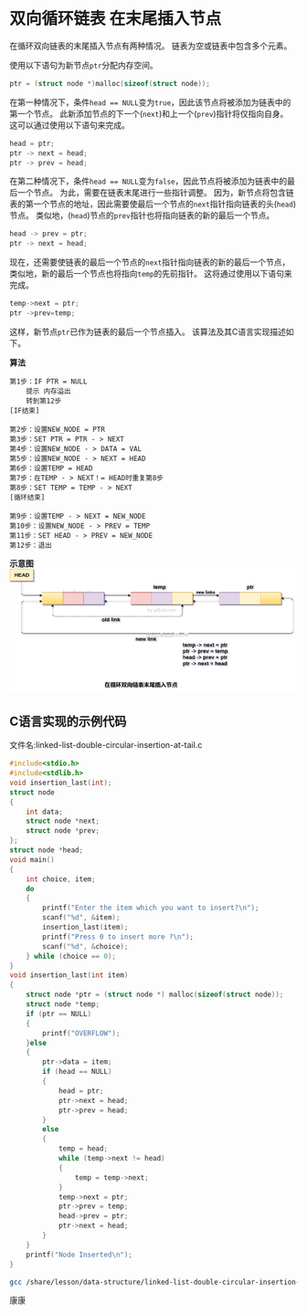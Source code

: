 # 双向循环链表 在末尾插入节点 			

在循环双向链表的末尾插入节点有两种情况。 链表为空或链表中包含多个元素。

使用以下语句为新节点`ptr`分配内存空间。

```c
ptr = (struct node *)malloc(sizeof(struct node));
```

在第一种情况下，条件`head == NULL`变为`true`，因此该节点将被添加为链表中的第一个节点。 此新添加节点的下一个(`next`)和上一个(`prev`)指针将仅指向自身。 这可以通过使用以下语句来完成。

```c
head = ptr;  
ptr -> next = head;   
ptr -> prev = head;
```

在第二种情况下，条件`head == NULL`变为`false`，因此节点将被添加为链表中的最后一个节点。 为此，需要在链表末尾进行一些指针调整。 因为，新节点将包含链表的第一个节点的地址，因此需要使最后一个节点的`next`指针指向链表的头(`head`)节点。 类似地，(`head`)节点的`prev`指针也将指向链表的新的最后一个节点。

```c
head -> prev = ptr;  
ptr -> next = head;
```

现在，还需要使链表的最后一个节点的`next`指针指向链表的新的最后一个节点，类似地，新的最后一个节点也将指向`temp`的先前指针。 这将通过使用以下语句来完成。

```c
temp->next = ptr;  
ptr ->prev=temp;
```

这样，新节点`ptr`已作为链表的最后一个节点插入。 该算法及其C语言实现描述如下。

**算法**

```
第1步：IF PTR = NULL
    提示 内存溢出
    转到第12步
[IF结束]

第2步：设置NEW_NODE = PTR
第3步：SET PTR = PTR - > NEXT
第4步：设置NEW_NODE - > DATA = VAL
第5步：设置NEW_NODE - > NEXT = HEAD
第6步：设置TEMP = HEAD
第7步：在TEMP - > NEXT！= HEAD时重复第8步
第8步：SET TEMP = TEMP - > NEXT
[循环结束]

第9步：设置TEMP - > NEXT = NEW_NODE
第10步：设置NEW_NODE - > PREV = TEMP
第11步：SET HEAD - > PREV = NEW_NODE
第12步：退出
```

**示意图**
![img](./images/linked-list-double-circular-insertion-at-tail.png)

## C语言实现的示例代码

文件名:linked-list-double-circular-insertion-at-tail.c

```c
#include<stdio.h>  
#include<stdlib.h>  
void insertion_last(int);
struct node
{
    int data;
    struct node *next;
    struct node *prev;
};
struct node *head;
void main()
{
    int choice, item;
    do
    {
        printf("Enter the item which you want to insert?\n");
        scanf("%d", &item);
        insertion_last(item);
        printf("Press 0 to insert more ?\n");
        scanf("%d", &choice);
    } while (choice == 0);
}
void insertion_last(int item)
{
    struct node *ptr = (struct node *) malloc(sizeof(struct node));
    struct node *temp;
    if (ptr == NULL)
    {
        printf("OVERFLOW");
    }else
    {
        ptr->data = item;
        if (head == NULL)
        {
            head = ptr;
            ptr->next = head;
            ptr->prev = head;
        }
        else
        {
            temp = head;
            while (temp->next != head)
            {
                temp = temp->next;
            }
            temp->next = ptr;
            ptr->prev = temp;
            head->prev = ptr;
            ptr->next = head;
        }
    }
    printf("Node Inserted\n");
}
```

```bash
gcc /share/lesson/data-structure/linked-list-double-circular-insertion-at-tail.c && ./a.out
```

康康